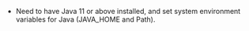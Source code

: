 - Need to have Java 11 or above installed, and set system environment variables for Java (JAVA_HOME and Path).